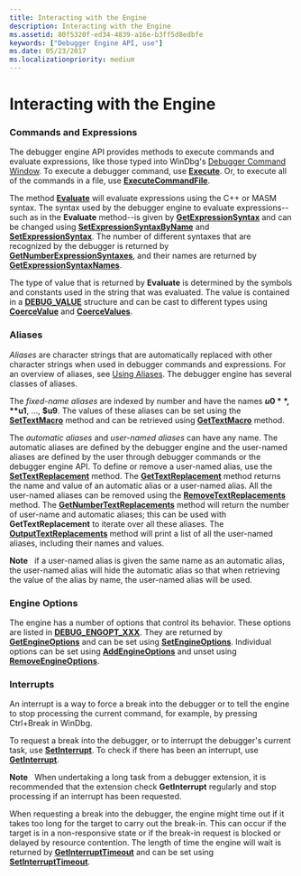 ```yaml
---
title: Interacting with the Engine
description: Interacting with the Engine
ms.assetid: 80f5320f-ed34-4839-a16e-b3ff5d8edbfe
keywords: ["Debugger Engine API, use"]
ms.date: 05/23/2017
ms.localizationpriority: medium
---
```


# Interacting with the Engine


### <span id="commands_and_expressions"></span><span id="COMMANDS_AND_EXPRESSIONS"></span>Commands and Expressions

The debugger engine API provides methods to execute commands and evaluate expressions, like those typed into WinDbg's [Debugger Command Window](the-debugger-command-window.md). To execute a debugger command, use [**Execute**](/windows-hardware/drivers/ddi/dbgeng/nf-dbgeng-idebugcontrol3-execute). Or, to execute all of the commands in a file, use [**ExecuteCommandFile**](/windows-hardware/drivers/ddi/dbgeng/nf-dbgeng-idebugcontrol3-executecommandfile).

The method [**Evaluate**](/windows-hardware/drivers/ddi/dbgeng/nf-dbgeng-idebugcontrol3-evaluate) will evaluate expressions using the C++ or MASM syntax. The syntax used by the debugger engine to evaluate expressions--such as in the **Evaluate** method--is given by [**GetExpressionSyntax**](/windows-hardware/drivers/ddi/dbgeng/nf-dbgeng-idebugcontrol3-getexpressionsyntax) and can be changed using [**SetExpressionSyntaxByName**](/windows-hardware/drivers/ddi/dbgeng/nf-dbgeng-idebugcontrol3-setexpressionsyntaxbyname) and [**SetExpressionSyntax**](/windows-hardware/drivers/ddi/dbgeng/nf-dbgeng-idebugcontrol3-setexpressionsyntax). The number of different syntaxes that are recognized by the debugger is returned by [**GetNumberExpressionSyntaxes**](/windows-hardware/drivers/ddi/dbgeng/nf-dbgeng-idebugcontrol3-getnumberexpressionsyntaxes), and their names are returned by [**GetExpressionSyntaxNames**](/windows-hardware/drivers/ddi/dbgeng/nf-dbgeng-idebugcontrol3-getexpressionsyntaxnames).

The type of value that is returned by **Evaluate** is determined by the symbols and constants used in the string that was evaluated. The value is contained in a [**DEBUG\_VALUE**](/windows-hardware/drivers/ddi/dbgeng/ns-dbgeng-_debug_value) structure and can be cast to different types using [**CoerceValue**](/windows-hardware/drivers/ddi/dbgeng/nf-dbgeng-idebugcontrol3-coercevalue) and [**CoerceValues**](/windows-hardware/drivers/ddi/dbgeng/nf-dbgeng-idebugcontrol3-coercevalues).

### <span id="aliases"></span><span id="ALIASES"></span>Aliases

*Aliases* are character strings that are automatically replaced with other character strings when used in debugger commands and expressions. For an overview of aliases, see [Using Aliases](using-aliases.md). The debugger engine has several classes of aliases.

The *fixed-name aliases* are indexed by number and have the names **$u0**, **$u1**, ..., **$u9**. The values of these aliases can be set using the [**SetTextMacro**](/windows-hardware/drivers/ddi/dbgeng/nf-dbgeng-idebugcontrol3-settextmacro) method and can be retrieved using [**GetTextMacro**](/windows-hardware/drivers/ddi/dbgeng/nf-dbgeng-idebugcontrol3-gettextmacro) method.

The *automatic aliases* and *user-named aliases* can have any name. The automatic aliases are defined by the debugger engine and the user-named aliases are defined by the user through debugger commands or the debugger engine API. To define or remove a user-named alias, use the [**SetTextReplacement**](/windows-hardware/drivers/ddi/dbgeng/nf-dbgeng-idebugcontrol3-settextreplacement) method. The [**GetTextReplacement**](/windows-hardware/drivers/ddi/dbgeng/nf-dbgeng-idebugcontrol3-gettextreplacement) method returns the name and value of an automatic alias or a user-named alias. All the user-named aliases can be removed using the [**RemoveTextReplacements**](/windows-hardware/drivers/ddi/dbgeng/nf-dbgeng-idebugcontrol3-removetextreplacements) method. The [**GetNumberTextReplacements**](/windows-hardware/drivers/ddi/dbgeng/nf-dbgeng-idebugcontrol3-getnumbertextreplacements) method will return the number of user-name and automatic aliases; this can be used with **GetTextReplacement** to iterate over all these aliases. The [**OutputTextReplacements**](/windows-hardware/drivers/ddi/dbgeng/nf-dbgeng-idebugcontrol3-outputtextreplacements) method will print a list of all the user-named aliases, including their names and values.

**Note**   if a user-named alias is given the same name as an automatic alias, the user-named alias will hide the automatic alias so that when retrieving the value of the alias by name, the user-named alias will be used.

 

### <span id="engine_options"></span><span id="ENGINE_OPTIONS"></span>Engine Options

The engine has a number of options that control its behavior. These options are listed in [**DEBUG\_ENGOPT\_XXX**](/previous-versions/ff541475(v=vs.85)). They are returned by [**GetEngineOptions**](/windows-hardware/drivers/ddi/dbgeng/nf-dbgeng-idebugcontrol3-getengineoptions) and can be set using [**SetEngineOptions**](/windows-hardware/drivers/ddi/dbgeng/nf-dbgeng-idebugcontrol3-setengineoptions). Individual options can be set using [**AddEngineOptions**](/windows-hardware/drivers/ddi/dbgeng/nf-dbgeng-idebugcontrol3-addengineoptions) and unset using [**RemoveEngineOptions**](/windows-hardware/drivers/ddi/dbgeng/nf-dbgeng-idebugcontrol3-removeengineoptions).

### <span id="interrupts"></span><span id="INTERRUPTS"></span>Interrupts

An interrupt is a way to force a break into the debugger or to tell the engine to stop processing the current command, for example, by pressing Ctrl+Break in WinDbg.

To request a break into the debugger, or to interrupt the debugger's current task, use [**SetInterrupt**](/windows-hardware/drivers/ddi/dbgeng/nf-dbgeng-idebugcontrol3-setinterrupt). To check if there has been an interrupt, use [**GetInterrupt**](/windows-hardware/drivers/ddi/dbgeng/nf-dbgeng-idebugcontrol3-getinterrupt).

**Note**   When undertaking a long task from a debugger extension, it is recommended that the extension check **GetInterrupt** regularly and stop processing if an interrupt has been requested.

 

When requesting a break into the debugger, the engine might time out if it takes too long for the target to carry out the break-in. This can occur if the target is in a non-responsive state or if the break-in request is blocked or delayed by resource contention. The length of time the engine will wait is returned by [**GetInterruptTimeout**](/windows-hardware/drivers/ddi/dbgeng/nf-dbgeng-idebugcontrol3-getinterrupttimeout) and can be set using [**SetInterruptTimeout**](/windows-hardware/drivers/ddi/dbgeng/nf-dbgeng-idebugcontrol3-setinterrupttimeout).

 

